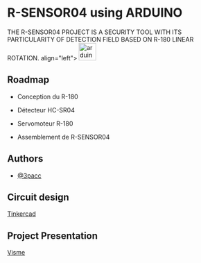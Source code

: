 
# R-SENSOR04 using ARDUINO

THE R-SENSOR04 PROJECT IS A SECURITY TOOL WITH ITS PARTICULARITY OF DETECTION FIELD BASED ON R-180 LINEAR ROTATION.
align="left"> <a href="https://www.arduino.cc/" target="_blank" rel="noreferrer"> <img src="https://cdn.worldvectorlogo.com/logos/arduino-1.svg" alt="arduino" width="40" height="40"/> </a>

## Roadmap

- Conception du R-180

- Détecteur HC-SR04

- Servomoteur R-180

- Assemblement de R-SENSOR04 


## Authors

- [@3pacc](https://www.github.com/3pacc)


## Circuit design

[Tinkercad](https://www.tinkercad.com/things/7xAmZpgQT7S?sharecode=4Dr7jQ9T-KqrHgu9z607tAB5vEkR5FK4aM1_-oTEmNg)


## Project Presentation 
[Visme](https://my.visme.co/view/jwgp89zg-onz2g0gwgr6x5e6p)
